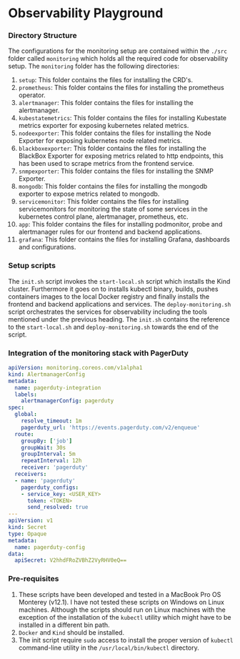 # Observability Playground

### Directory Structure
The configurations for the monitoring setup are contained within the `./src` folder called `monitoring` which holds all the required code for observability setup. The `monitoring` folder has the following directories:
1. `setup`: This folder contains the files for installing the CRD's.
2. `prometheus`: This folder contains the files for installing the prometheus operator.
3. `alertmanager`: This folder contains the files for installing the alertmanager.
4. `kubestatemetrics`: This folder contains the files for installing Kubestate metrics exporter for exposing kubernetes related metrics.
5. `nodeexporter`: This folder contains the files for installing the Node Exporter for exposing kubernetes node related metrics.
6. `blackboxexporter`: This folder contains the files for installing the BlackBox Exporter for exposing metrics related to http endpoints, this has been used to scrape metrics from the frontend service.
7. `snmpexporter`: This folder contains the files for installing the SNMP Exporter.
8. `mongodb`: This folder contains the files for installing the mongodb exporter to expose metrics related to mongodb.
9. `servicemonitor`: This folder contains the files for installing servicemonitors for monitoring the state of some services in the kubernetes control plane, alertmanager, prometheus, etc. 
10. `app`: This folder contains the files for installing podmonitor, probe and alertmanager rules for our frontend and backend applications.
11. `grafana`: This folder contains the files for installing Grafana, dashboards and configurations.

### Setup scripts
The `init.sh` script invokes the `start-local.sh` script which installs the Kind cluster. Furthermore it goes on to installs kubectl binary, builds, pushes containers images to the local Docker registry and finally installs the frontend and backend applications and services. The `deploy-monitoring.sh` script orchestrates the services for observability including the tools mentioned under the previous heading. The `init.sh` contains the reference to the `start-local.sh` and  `deploy-monitoring.sh` towards the end of the script.

### Integration of the monitoring stack with PagerDuty

```yaml
apiVersion: monitoring.coreos.com/v1alpha1
kind: AlertmanagerConfig
metadata:
  name: pagerduty-integration
  labels:
    alertmanagerConfig: pagerduty
spec:
  global:
    resolve_timeout: 1m
    pagerduty_url: 'https://events.pagerduty.com/v2/enqueue'
  route:
    groupBy: ['job']
    groupWait: 30s
    groupInterval: 5m
    repeatInterval: 12h
    receiver: 'pagerduty'
  receivers:
  - name: 'pagerduty'
    pagerduty_configs:
    - service_key: <USER_KEY>
      token: <TOKEN>
      send_resolved: true
---
apiVersion: v1
kind: Secret
type: Opaque
metadata:
  name: pagerduty-config
data:
  apiSecret: V2hhdFRoZVBhZ2VyRHV0eQ==
```

### Pre-requisites
1. These scripts have been developed and tested in a MacBook Pro OS Monterey (v12.1). I have not tested these scripts on Windows on Linux machines. Although the scripts should run on Linux machines with the exception of the installation of the `kubectl` utility which might have to be installed in a different bin path.
2. `Docker` and `Kind` should be installed.
3. The init script require `sudo` access to install the proper version of `kubectl` command-line utility in the `/usr/local/bin/kubectl` directory.